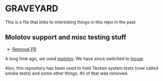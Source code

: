 # GRAVEYARD

This is a file that links to interesting things in this repo in the past.

## Molotov support and misc testing stuff

* [Removal PR](https://github.com/mozilla-services/tecken-loadtests/pull/32)

A long time ago, we used [molotov](https://pypi.org/project/molotov/). We have
since switched to [locust](https://pypi.org/project/locust/).

Also, this repository has been used to hold Tecken system tests (now called
smoke tests) and some other things. All of that was removed.
